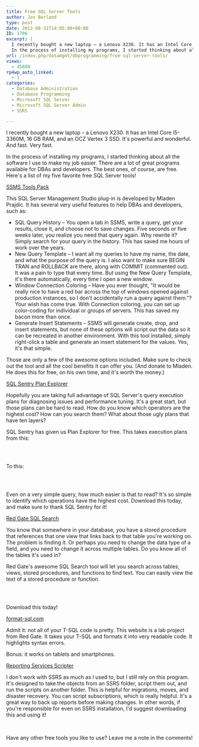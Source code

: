 ```yaml
---
title: Free SQL Server Tools
author: Jes Borland
type: post
date: 2012-08-31T14:05:00+00:00
ID: 1706
excerpt: |
  I recently bought a new laptop – a Lenovo X230. It has an Intel Core i5-3360M, 16 GB RAM, and an OCZ Vertex 3 SSD. It's powerful and wonderful. And fast. Very fast.
  In the process of installing my programs, I started thinking about all the software I u&hellip;
url: /index.php/datamgmt/dbprogramming/free-sql-server-tools/
views:
  - 45889
rp4wp_auto_linked:
  - 1
categories:
  - Database Administration
  - Database Programming
  - Microsoft SQL Server
  - Microsoft SQL Server Admin
  - SSRS

---
```

I recently bought a new laptop – a Lenovo X230. It has an Intel Core i5-3360M, 16 GB RAM, and an OCZ Vertex 3 SSD. It's powerful and wonderful. And fast. Very fast.

In the process of installing my programs, I started thinking about all the software I use to make my job easier. There are a lot of great programs available for DBAs and developers. The best ones, of course, are free. Here's a list of my five favorite free SQL Server tools!

[SSMS Tools Pack][1]

This SQL Server Management Studio plug-in is developed by Mladen Prajdic. It has several very useful features to help DBAs and developers, such as:

  * SQL Query History – You open a tab in SSMS, write a query, get your results, close it, and choose not to save changes. Five seconds or five weeks later, you realize you need that query again. Why rewrite it? Simply search for your query in the history. This has saved me hours of work over the years. 
  * New Query Template – I want all my queries to have my name, the date, and what the purpose of the query is. I also want to make sure BEGIN TRAN and ROLLBACK are there, along with COMMIT (commented out). It was a pain to type that every time. But using the New Query Template, it's there automatically, every time I open a new window. 
  * Window Connection Coloring – Have you ever thought, "It would be really nice to have a red bar across the top of windows opened against production instances, so I don't accidentally run a query against them."? Your wish has come true. With Connection coloring, you can set up color-coding for individual or groups of servers. This has saved my bacon more than once. 
  * Generate Insert Statements – SSMS will generate create, drop, and insert statements, but none of these options will script out the data so it can be recreated in another environment. With this tool installed, simply right-click a table and generate an insert statement for the values. Yes, it's that simple. 

Those are only a few of the awesome options included. Make sure to check out the tool and all the cool benefits it can offer you. (And donate to Mladen. He does this for free, on his own time, and it's worth the money.)

[SQL Sentry Plan Explorer][2]

Hopefully you are taking full advantage of SQL Server's query execution plans for diagnosing issues and performance tuning. It's a great start, but those plans can be hard to read. How do you know which operators are the highest cost? How can you search them? What about those ugly plans that have ten layers?

SQL Sentry has given us Plan Explorer for free. This takes execution plans from this:

 

<p style="text-align: center;">
  <img src="/wp-content/uploads/users/grrlgeek/query plan ssms.JPG?mtime=1346429007" alt="" />
</p>

To this:

 

<p style="text-align: center;">
  <img src="/wp-content/uploads/users/grrlgeek/query plan plan explorer.JPG?mtime=1346429007" alt="" />
</p>

Even on a very simple query, how much easier is that to read? It's so simple to identify which operations have the highest cost. Download this today, and make sure to thank SQL Sentry for it!

[Red Gate SQL Search][3]

You know that somewhere in your database, you have a stored procedure that references that one view that links back to that table you're working on. The problem is finding it. Or perhaps you need to change the data type of a field, and you need to change it across multiple tables. Do you know all of the tables it's used in?

Red Gate's awesome SQL Search tool will let you search across tables, views, stored procedures, and functions to find text. You can easily view the text of a stored procedure or function.

 

<p style="text-align: center;">
  <img src="/wp-content/uploads/users/grrlgeek/sql prompt.JPG?mtime=1346429007" alt="" />
</p>

Download this today!

[format-sql.com][4]

Admit it: not all of your T-SQL code is pretty. This website is a lab project from Red Gate. It takes your T-SQL and formats it into very readable code. It highlights syntax errors.

Bonus: it works on tablets and smartphones.

[Reporting Services Scripter][5]

I don't work with SSRS as much as I used to, but I still rely on this program. It's designed to take the objects from an SSRS folder, script them out, and run the scripts on another folder. This is helpful for migrations, moves, and disaster recovery. You can script subscriptions, which is really helpful. It's a great way to back up reports before making changes. In other words, if you're responsible for even on SSRS installation, I'd suggest downloading this and using it!

 

Have any other free tools you like to use? Leave me a note in the comments!

 [1]: http://www.ssmstoolspack.com/
 [2]: http://www.sqlsentry.com/plan-explorer/sql-server-query-view.asp
 [3]: http://www.red-gate.com/products/sql-development/sql-search/
 [4]: http://www.red-gate.com/labs/format-sql/
 [5]: http://www.sqldbatips.com/showarticle.asp?ID=62